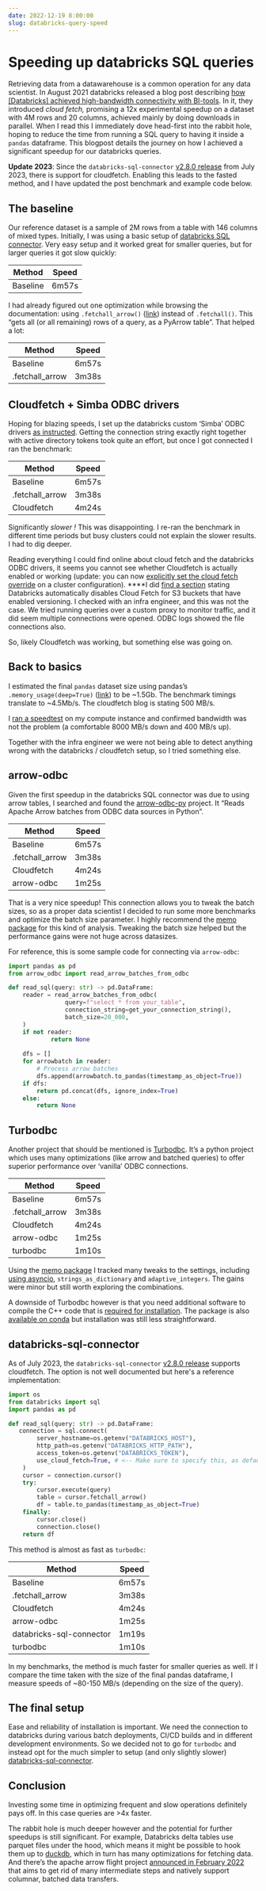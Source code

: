 ```yaml
---
date: 2022-12-19 8:00:00
slug: databricks-query-speed
---
```


# Speeding up databricks SQL queries

Retrieving data from a datawarehouse is a common operation for any data scientist. In August 2021 databricks released a blog post describing [how [Databricks] achieved high-bandwidth connectivity with BI-tools](https://www.databricks.com/blog/2021/08/11/how-we-achieved-high-bandwidth-connectivity-with-bi-tools.html). In it, they introduced *cloud fetch,* promising a 12x experimental speedup on a dataset with 4M rows and 20 columns, achieved mainly by doing downloads in parallel. When I read this I immediately dove head-first into the rabbit hole, hoping to reduce the time from running a SQL query to having it inside a `pandas` dataframe. This blogpost details the journey on how I achieved a significant speedup for our databricks queries.

<!-- more -->

**Update 2023**: Since the `databricks-sql-connector` [v2.8.0 release](https://github.com/databricks/databricks-sql-python/releases/tag/v2.8.0) from July 2023, there is support for cloudfetch. Enabling this leads to the fasted method, and I have updated the post benchmark and example code below.

## The baseline

Our reference dataset is a sample of 2M rows from a table with 146 columns of mixed types. Initially, I was using a basic setup of [databricks SQL connector](https://docs.databricks.com/dev-tools/python-sql-connector.html). Very easy setup and it worked great for smaller queries, but for larger queries it got slow quickly:

| Method | Speed |
| --- | --- |
| Baseline | 6m57s |

I had already figured out one optimization while browsing the documentation: using `.fetchall_arrow()` ([link](https://docs.databricks.com/dev-tools/python-sql-connector.html#fetchall_arrow-method)) instead of `.fetchall()`. This “gets all (or all remaining) rows of a query, as a PyArrow table”. That helped a lot:

| Method | Speed |
| --- | --- |
| Baseline | 6m57s |
| .fetchall_arrow | 3m38s |

## Cloudfetch + Simba ODBC drivers

Hoping for blazing speeds, I set up the databricks custom ‘Simba’ ODBC drivers [as instructed](https://docs.databricks.com/integrations/jdbc-odbc-bi.html). Getting the connection string exactly right together with active directory tokens took quite an effort, but once I got connected I ran the benchmark:

| Method | Speed |
| --- | --- |
| Baseline | 6m57s |
| .fetchall_arrow | 3m38s |
| Cloudfetch | 4m24s |

Significantly *slower !* This was disappointing. I re-ran the benchmark in different time periods but busy clusters could not explain the slower results. I had to dig deeper.

Reading everything I could find online about cloud fetch and the databricks ODBC drivers, it seems you cannot see whether Cloudfetch is actually enabled or working (update: you can now [explicitly set the cloud fetch override](https://docs.databricks.com/integrations/jdbc-odbc-bi.html#set-the-cloud-fetch-override) on a cluster configuration). ****I did [find a section](https://docs.databricks.com/integrations/bi/jdbc-odbc-bi.html#advanced-configurations) stating Databricks automatically disables Cloud Fetch for S3 buckets that have enabled versioning. I checked with an infra engineer, and this was not the case. We tried running queries over a custom proxy to monitor traffic, and it did seem multiple connections were opened. ODBC logs showed the file connections also.

So, likely Cloudfetch was working, but something else was going on.

## Back to basics

I estimated the final `pandas` dataset size using pandas’s `.memory_usage(deep=True)` ([link](https://pandas.pydata.org/docs/reference/api/pandas.DataFrame.memory_usage.html)) to be ~1.5Gb. The benchmark timings translate to ~4.5Mb/s. The cloudfetch blog is stating 500 MB/s. 

I [ran a speedtest](https://www.speedtest.net/apps/cli) on my compute instance and confirmed bandwidth was not the problem (a comfortable 8000 MB/s down and 400 MB/s up). 

Together with the infra engineer we were not being able to detect anything wrong with the databricks / cloudfetch setup, so I tried something else.

## arrow-odbc

Given the first speedup in the databricks SQL connector was due to using arrow tables, I searched and found the [arrow-odbc-py](https://github.com/pacman82/arrow-odbc-py) project. It “Reads Apache Arrow batches from ODBC data sources in Python”. 

| Method | Speed |
| --- | --- |
| Baseline | 6m57s |
| .fetchall_arrow | 3m38s |
| Cloudfetch | 4m24s |
| arrow-odbc | 1m25s |

That is a very nice speedup! This connection allows you to tweak the batch sizes, so as a proper data scientist I decided to run some more benchmarks and optimize the batch size parameter. I highly recommend the [memo package](https://github.com/koaning/memo) for this kind of analysis. Tweaking the batch size helped but the performance gains were not huge across datasizes.

For reference, this is some sample code for connecting via `arrow-odbc`:

```python
import pandas as pd
from arrow_odbc import read_arrow_batches_from_odbc

def read_sql(query: str) -> pd.DataFrame:
	reader = read_arrow_batches_from_odbc(
	            query=f"select * from your_table",
	            connection_string=get_your_connection_string(),
	            batch_size=20_000,
	)
	if not reader:
			return None
	
	dfs = []
	for arrowbatch in reader:
	    # Process arrow batches
	    dfs.append(arrowbatch.to_pandas(timestamp_as_object=True))
	if dfs:
	    return pd.concat(dfs, ignore_index=True)
	else:
	    return None
```

## Turbodbc

Another project that should be mentioned is [Turbodbc](https://turbodbc.readthedocs.io/en/latest/). It’s a python project which uses many optimizations (like arrow and batched queries) to offer superior performance over ‘vanilla’ ODBC connections.

| Method | Speed |
| --- | --- |
| Baseline | 6m57s |
| .fetchall_arrow | 3m38s |
| Cloudfetch | 4m24s |
| arrow-odbc | 1m25s |
| turbodbc | 1m10s |

Using the [memo package](https://github.com/koaning/memo) I tracked many tweaks to the settings, including [using asyncio](https://turbodbc.readthedocs.io/en/latest/pages/advanced_usage.html#asynchronous-input-output), `strings_as_dictionary` and `adaptive_integers`. The gains were minor but still worth exploring the combinations.

A downside of Turbodbc however is that you need additional software to compile the C++ code that is [required for installation](https://turbodbc.readthedocs.io/en/latest/pages/getting_started.html#installation). The package is also [available on conda](https://anaconda.org/conda-forge/turbodbc) but installation was still less straightforward.

## databricks-sql-connector

As of July 2023, the `databricks-sql-connector` [v2.8.0 release](https://github.com/databricks/databricks-sql-python/releases/tag/v2.8.0) supports cloudfetch. The option is not well documented but here's a reference implementation:

```python
import os
from databricks import sql
import pandas as pd

def read_sql(query: str) -> pd.DataFrame:
   connection = sql.connect(
        server_hostname=os.getenv("DATABRICKS_HOST"),
        http_path=os.getenv("DATABRICKS_HTTP_PATH"),
        access_token=os.getenv("DATABRICKS_TOKEN"),
        use_cloud_fetch=True, # <-- Make sure to specify this, as default is False
    )
    cursor = connection.cursor()
	try:
		cursor.execute(query)
		table = cursor.fetchall_arrow()
		df = table.to_pandas(timestamp_as_object=True)
	finally:
		cursor.close()
		connection.close()
	return df
```

This method is almost as fast as `turbodbc`:

| Method | Speed |
| --- | --- |
| Baseline | 6m57s |
| .fetchall_arrow | 3m38s |
| Cloudfetch | 4m24s |
| arrow-odbc | 1m25s |
| databricks-sql-connector | 1m19s |
| turbodbc | 1m10s |

In my benchmarks, the method is much faster for smaller queries as well. If I compare the time taken with the size of the final pandas dataframe, I measure speeds of ~80-150 MB/s (depending on the size of the query).

## The final setup

Ease and reliability of installation is important. We need the connection to databricks during various batch deployments, CI/CD builds and in different development environments. So we decided not to go for `turbodbc` and instead opt for the much simpler to setup (and only slightly slower) [databricks-sql-connector](https://github.com/databricks/databricks-sql-python).

## Conclusion

Investing some time in optimizing frequent and slow operations definitely pays off. In this case queries are >4x faster.

The rabbit hole is much deeper however and the potential for further speedups is still significant. For example, Databricks delta tables use parquet files under the hood, which means it might be possible to hook them up to [duckdb](https://duckdb.org/), which in turn has many optimizations for fetching data. And there’s the apache arrow flight project [announced in February 2022](https://arrow.apache.org/blog/2022/02/16/introducing-arrow-flight-sql/) that aims to get rid of many intermediate steps and natively support columnar, batched data transfers.